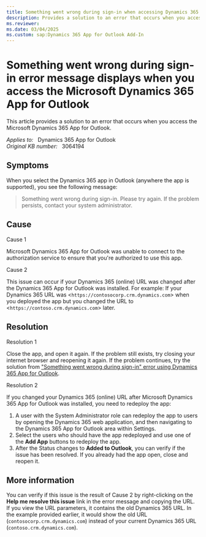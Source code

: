 ```yaml
---
title: Something went wrong during sign-in when accessing Dynamics 365 App for Outlook
description: Provides a solution to an error that occurs when you access the Microsoft Dynamics 365 App for Outlook.
ms.reviewer: 
ms.date: 03/04/2025
ms.custom: sap:Dynamics 365 App for Outlook Add-In
---
```

# Something went wrong during sign-in error message displays when you access the Microsoft Dynamics 365 App for Outlook

This article provides a solution to an error that occurs when you access the Microsoft Dynamics 365 App for Outlook.

_Applies to:_ &nbsp; Dynamics 365 App for Outlook  
_Original KB number:_ &nbsp; 3064194

## Symptoms

When you select the Dynamics 365 app in Outlook (anywhere the app is supported), you see the following message:

> Something went wrong during sign-in. Please try again. If the problem persists, contact your system administrator.

## Cause

Cause 1

Microsoft Dynamics 365 App for Outlook was unable to connect to the authorization service to ensure that you're authorized to use this app.

Cause 2

This issue can occur if your Dynamics 365 (online) URL was changed after the Dynamics 365 App for Outlook was installed. For example: If your Dynamics 365 URL was <`https://contosocorp.crm.dynamics.com`> when you deployed the app but you changed the URL to <`https://contoso.crm.dynamics.com`> later.

## Resolution

Resolution 1

Close the app, and open it again. If the problem still exists, try closing your internet browser and reopening it again. If the problem continues, try the solution from ["Something went wrong during sign-in" error using Dynamics 365 App for Outlook](https://support.microsoft.com/help/4035750).

Resolution 2

If you changed your Dynamics 365 (online) URL after Microsoft Dynamics 365 App for Outlook was installed, you need to redeploy the app:

1. A user with the System Administrator role can redeploy the app to users by opening the Dynamics 365 web application, and then navigating to the Dynamics 365 App for Outlook area within Settings.
1. Select the users who should have the app redeployed and use one of the **Add App** buttons to redeploy the app.
1. After the Status changes to **Added to Outlook**, you can verify if the issue has been resolved. If you already had the app open, close and reopen it.

## More information

You can verify if this issue is the result of Cause 2 by right-clicking on the **Help me resolve this issue** link in the error message and copying the URL. If you view the URL parameters, it contains the old Dynamics 365 URL. In the example provided earlier, it would show the old URL (`contosocorp.crm.dynamics.com`) instead of your current Dynamics 365 URL (`contoso.crm.dynamics.com`).
